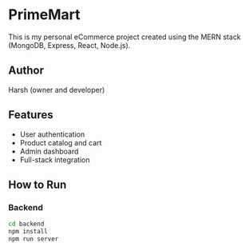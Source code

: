 # PrimeMart

This is my personal eCommerce project created using the MERN stack (MongoDB, Express, React, Node.js).

## Author
Harsh (owner and developer)

## Features
- User authentication
- Product catalog and cart
- Admin dashboard
- Full-stack integration

## How to Run

### Backend
```bash
cd backend
npm install
npm run server
